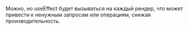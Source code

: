 Можно, но useEffect будет вызываться на каждый рендер, что может привести к ненужным запросам или операциям, снижая производительность.